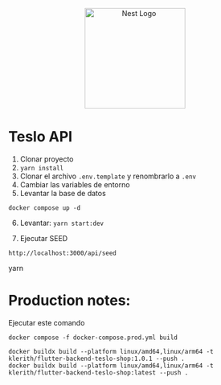 <p align="center">
  <a href="http://nestjs.com/" target="blank"><img src="https://nestjs.com/img/logo-small.svg" width="200" alt="Nest Logo" /></a>
</p>


# Teslo API

1. Clonar proyecto
2. ```yarn install```
3. Clonar el archivo ```.env.template``` y renombrarlo a ```.env```
4. Cambiar las variables de entorno
5. Levantar la base de datos
```
docker compose up -d
```

6. Levantar: ```yarn start:dev```

7. Ejecutar SEED 
```
http://localhost:3000/api/seed
```


yarn
# Production notes:

Ejecutar este comando
```
docker compose -f docker-compose.prod.yml build
```

```
docker buildx build --platform linux/amd64,linux/arm64 -t klerith/flutter-backend-teslo-shop:1.0.1 --push .
docker buildx build --platform linux/amd64,linux/arm64 -t klerith/flutter-backend-teslo-shop:latest --push .
```